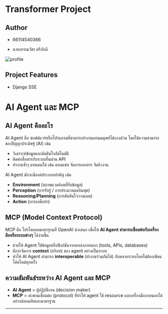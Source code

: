 # Transformer Project

## Author

* 66114540366

* นายบรรณวัชร ศรีภักดี

![profile](https://avatars.githubusercontent.com/u/159878397?v=4)
## Project Features

* Django SSE

# AI Agent และ MCP

## AI Agent คืออะไร
AI Agent คือ ซอฟต์แวร์หรือโปรแกรมที่สามารถทำงานแทนมนุษย์ได้บางส่วน โดยใช้ความสามารถของปัญญาประดิษฐ์ (AI) เช่น
- วิเคราะห์ข้อมูลและตัดสินใจอัตโนมัติ
- ติดต่อสื่อสารกับระบบอื่นผ่าน API
- ทำงานซ้ำๆ แทนคนได้ เช่น ตอบแชท จัดการเอกสาร จัดคิวงาน

AI Agent มักจะมีองค์ประกอบสำคัญ เช่น
- **Environment** (สภาพแวดล้อมที่รับข้อมูล)
- **Perception** (การรับรู้ / การประมวลผลอินพุต)
- **Reasoning/Planning** (การตัดสินใจวางแผน)
- **Action** (การลงมือทำ)

## MCP (Model Context Protocol)
MCP คือ โปรโตคอลมาตรฐานที่ OpenAI นำเสนอ เพื่อให้ **AI Agent สามารถเชื่อมต่อกับเครื่องมือหรือระบบต่างๆ** ได้ง่ายขึ้น  
- ช่วยให้ Agent ใช้ข้อมูลหรือฟังก์ชันจากแหล่งภายนอก (tools, APIs, databases)  
- มีการจัดการ **context** (บริบท) ของ agent อย่างเป็นระบบ  
- ทำให้ AI Agent สามารถ **interoperable** (ทำงานร่วมกันได้) กับหลายระบบโดยไม่ต้องเขียนโค้ดใหม่ทุกครั้ง  

## ความสัมพันธ์ระหว่าง AI Agent และ MCP
- **AI Agent** = ผู้ปฏิบัติงาน (decision maker)  
- **MCP** = สะพานเชื่อมต่อ (protocol) ที่ทำให้ agent ใช้ resource และเครื่องมือภายนอกได้อย่างปลอดภัยและมาตรฐาน  

---

